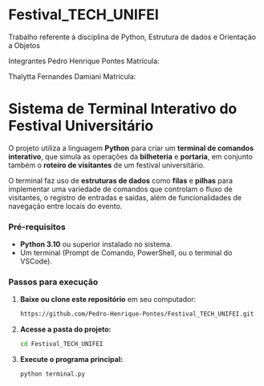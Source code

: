 # Festival_TECH_UNIFEI
Trabalho referente à disciplina de Python, Estrutura de dados e Orientação a Objetos

Integrantes
Pedro Henrique Pontes
Matrícula: 

Thalytta Fernandes Damiani
Matrícula:

# Sistema de Terminal Interativo do Festival Universitário

O projeto utiliza a linguagem **Python** para criar um **terminal de comandos interativo**, que simula as operações da **bilheteria** e **portaria**, em conjunto também o **roteiro de visitantes** de um festival universitário.

O terminal faz uso de **estruturas de dados** como **filas** e **pilhas** para implementar uma variedade de comandos que controlam o fluxo de visitantes, o registro de entradas e saídas, além de funcionalidades de navegação entre locais do evento.
### Pré-requisitos
- **Python 3.10** ou superior instalado no sistema.  
- Um terminal (Prompt de Comando, PowerShell, ou o terminal do VSCode).  
### Passos para execução

1. **Baixe ou clone este repositório** em seu computador:  
   ```bash
   https://github.com/Pedro-Henrique-Pontes/Festival_TECH_UNIFEI.git
2. **Acesse a pasta do projeto:**
   ```bash
   cd Festival_TECH_UNIFEI
3. **Execute o programa principal:**
   ```bash
   python terminal.py

